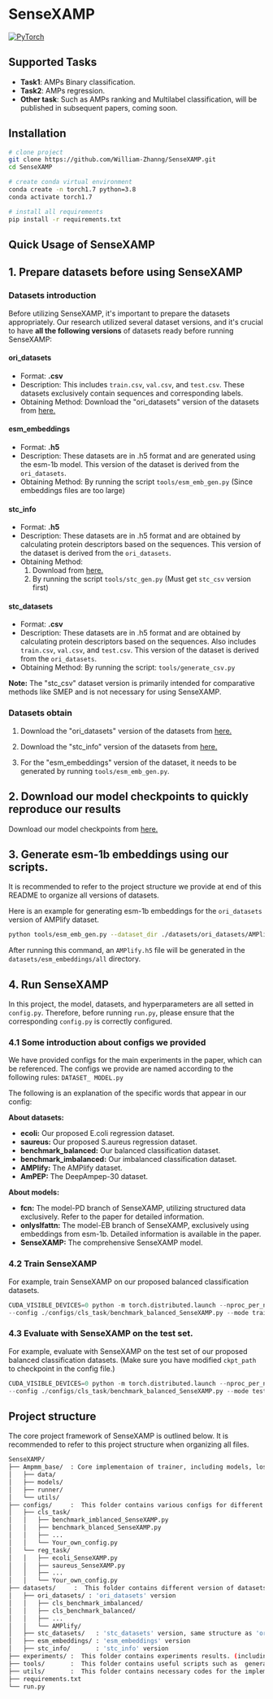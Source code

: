 # SenseXAMP

<a href="https://pytorch.org/get-started/locally/"><img alt="PyTorch" src="https://img.shields.io/badge/PyTorch-ee4c2c?logo=pytorch&logoColor=white"></a>

## Supported Tasks
* **Task1**: AMPs Binary classification.
* **Task2**: AMPs regression.
* **Other task**: Such as AMPs ranking and Multilabel classification, will be published in subsequent papers, coming soon.

## Installation

```bash
# clone project
git clone https://github.com/William-Zhanng/SenseXAMP.git
cd SenseXAMP

# create conda virtual environment
conda create -n torch1.7 python=3.8 
conda activate torch1.7

# install all requirements
pip install -r requirements.txt
```

Quick Usage of SenseXAMP
---
## 1. Prepare datasets before using SenseXAMP
### Datasets introduction
Before utilizing SenseXAMP, it's important to prepare the datasets appropriately. Our research utilized several dataset versions, and it's crucial to have **all the following versions** of datasets ready before running SenseXAMP:

#### ori_datasets
- Format: **.csv**
- Description: This includes `train.csv`, `val.csv`, and `test.csv`. These datasets exclusively contain sequences and corresponding labels.
- Obtaining Method: Download the "ori_datasets" version of the datasets from [here.](https://drive.google.com/drive/folders/1L0OKKq3yQmKQTyFSQ3YUmB5RRnba10w1?usp=sharing)
  
#### esm_embeddings
- Format: **.h5**
- Description: These datasets are in .h5 format and are generated using the esm-1b model. This version of the dataset is derived from the `ori_datasets`.
- Obtaining Method: By running the script `tools/esm_emb_gen.py` (Since embeddings files are too large)

#### stc_info
- Format: **.h5**
- Description: These datasets are in .h5 format and are obtained by calculating protein descriptors based on the sequences. This version of the dataset is derived from the `ori_datasets`.
- Obtaining Method: 
  1. Download from  [here.](https://drive.google.com/drive/folders/1L0OKKq3yQmKQTyFSQ3YUmB5RRnba10w1?usp=sharing)
  2. By running the script  `tools/stc_gen.py` (Must get `stc_csv` version first)
  
#### stc_datasets 
- Format: **.csv**
- Description: These datasets are in .h5 format and are obtained by calculating protein descriptors based on the sequences.  Also includes `train.csv`, `val.csv`, and `test.csv`. This version of the dataset is derived from the `ori_datasets`.
- Obtaining Method: By running the script: `tools/generate_csv.py`
  
**Note:** The "stc_csv" dataset version is primarily intended for comparative methods like SMEP and is not necessary for using SenseXAMP.

### Datasets obtain
1. Download the "ori_datasets" version of the datasets from [here.](https://drive.google.com/drive/folders/1L0OKKq3yQmKQTyFSQ3YUmB5RRnba10w1?usp=sharing)

2. Download the "stc_info" version of the datasets from [here.](https://drive.google.com/drive/folders/1gf8uaCBSZjK-R15x6LkGKFSQ4pWI6uUL?usp=sharing)
   
3. For the "esm_embeddings" version of the dataset, it needs to be generated by running `tools/esm_emb_gen.py`.

## 2. Download our model checkpoints to quickly reproduce our results
Download our model checkpoints from [here.](https://drive.google.com/drive/folders/1wNuoFrFZd3q3AlGyV-s2WpaVMs06N4L1?usp=sharing)

## 3. Generate esm-1b embeddings using our scripts.
It is recommended to refer to the project structure we provide at end of this README to organize all versions of datasets.

Here is an example for generating esm-1b embeddings for the `ori_datasets` version of AMPlify dataset.

```bash
python tools/esm_emb_gen.py --dataset_dir ./datasets/ori_datasets/AMPlify --fname AMPlify.h5
```
After running this command, an `AMPlify.h5` file will be generated in the `datasets/esm_embeddings/all` directory.

## 4. Run SenseXAMP
In this project, the model, datasets, and hyperparameters are all setted in `config.py`. Therefore, before running `run.py`, please ensure that the corresponding `config.py` is correctly configured.

### 4.1 Some introduction about configs we provided
We have provided configs for the main experiments in the paper, which can be referenced.
The configs we provide are named according to the following rules:
`DATASET_ MODEL.py`

The following is an explanation of the specific words that appear in our config:

**About datasets:**

- **ecoli:** Our proposed E.coli regression dataset.
- **saureus:** Our proposed S.aureus regression dataset.
- **benchmark_balanced:** Our balanced classification dataset.
- **benchmark_imbalanced:** Our imbalanced classification dataset.
- **AMPlify:** The AMPlify dataset.
- **AmPEP:** The DeepAmpep-30 dataset.

**About models:**

- **fcn:** The model-PD branch of SenseXAMP, utilizing structured data exclusively. Refer to the paper for detailed information.
- **onlyslfattn:** The model-EB branch of SenseXAMP, exclusively using embeddings from esm-1b. Detailed information is available in the paper.
- **SenseXAMP:** The comprehensive SenseXAMP model.


### 4.2 Train SenseXAMP
For example, train SenseXAMP on our proposed balanced classification datasets.

```python
CUDA_VISIBLE_DEVICES=0 python -m torch.distributed.launch --nproc_per_node 1 run.py \
--config ./configs/cls_task/benchmark_balanced_SenseXAMP.py --mode train
```

### 4.3 Evaluate with SenseXAMP on the test set.
For example, evaluate with SenseXAMP on the test set of our proposed balanced classification datasets.
(Make sure you have modified `ckpt_path` to checkpoint in the config file.)
```python
CUDA_VISIBLE_DEVICES=0 python -m torch.distributed.launch --nproc_per_node 1 run.py \
--config ./configs/cls_task/benchmark_balanced_SenseXAMP.py --mode test
```


## Project structure
The core project framework of SenseXAMP is outlined below.  It is recommended to refer to this project structure when organizing all files.
```bash
SenseXAMP/
├── Ampmm_base/  : Core implementaion of trainer, including models, loss, dataloader, etc.
│   ├── data/
│   ├── models/
│   ├── runner/
│   └── utils/
├── configs/     :  This folder contains various configs for different experiments, you can also write your own configs.
│   ├── cls_task/
│   │   ├── benchmark_imblanced_SenseXAMP.py
│   │   ├── benchmark_blanced_SenseXAMP.py
│   │   ├── ...
│   │   └── Your_own_config.py
│   └── reg_task/
│   │   ├── ecoli_SenseXAMP.py
│   │   ├── saureus_SenseXAMP.py
│   │   ├── ...
│   │   └── Your_own_config.py
├── datasets/     :  This folder contains different version of datasets
│   ├── ori_datasets/ : 'ori_datasets' version
│   │   ├── cls_benchmark_imbalanced/
│   │   ├── cls_benchmark_balanced/
│   │   ├── ...
│   │   └── AMPlify/
│   ├── stc_datasets/   : 'stc_datasets' version, same structure as 'ori_datasets'
│   ├── esm_embeddings/ : 'esm_embeddings' version
│   ├── stc_info/       : 'stc_info' version
├── experiments/ :  This folder contains experiments results. (including model checkpoints auto saved)
├── tools/       :  This folder contains useful scripts such as  generation of different version of datasets.
├── utils/       :  This folder contains necessary codes for the implementation of Ampmm_base
├── requirements.txt
└── run.py 
